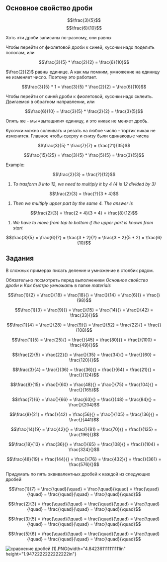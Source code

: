 ## Основное свойство дроби

$$\frac{3}{5}$$ $$\frac{6}{10}$$

Хоть эти дроби записаны по-разному, они равны

Чтобы перейти от фиолетовой дроби к синей, кусочки надо поделить
пополам, или

$$\frac{3}{5} * \frac{2}{2} = \frac{6}{10}$$

$\frac{2}{2}$ равны единице. А как мы помним, умножение на единицу не
изменяет число. Поэтому это работает.

$$\frac{3}{5} * 1 = \frac{3}{5} * \frac{2}{2} = \frac{6}{10}$$

Чтобы перейти от синей дроби к фиолетовой, кусочки надо склеить.
Двигаемся в обратном направлении, или

$$\frac{6}{10} = \frac{3}{5} * \frac{2}{2} = \frac{3}{5}$$

Опять же - мы «вытащили» единицу, и это никак не меняет дробь.

Кусочки можно склеивать и резать на любое число – тортик никак не
изменится. Главное чтобы сверху и снизу были одинаковые числа

$$\frac{3}{5} * \frac{7}{7} = \frac{21}{35}$$

$$\frac{15}{25} = \frac{3}{5} * \frac{5}{5} = \frac{3}{5}$$

Example:

$$\frac{2}{3} = \frac{?}{12}$$

1.  _To trasform 3 into 12, we need to multiply it by 4 (4 is 12 divided
    by 3)_

$$\frac{2}{3} = \frac{?}{3 * 4}$$

1.  _Then we multiply upper part by the same 4. The answer is_

$$\frac{2}{3} = \frac{2 * 4}{3 * 4} = \frac{8}{12}$$

1.  _We have to move from top to bottom if the upper part is known from
    start_

$$\frac{3}{5} = \frac{6}{?} = \frac{3 * 2}{?} = \frac{3 * 2}{5 * 2} = \frac{6}{10}$$

## Задания

В сложных примерах писать деление и умножение в столбик рядом.

Обязательно посмотреть перед выполнением _Основное свойство дроби_ и
_Как быстро умножаmь_ в папке _materials_

$$\frac{1}{2} = \frac{}{18} = \frac{18}{} = \frac{}{14} = \frac{6}{} = \frac{}{98}$$

$$\frac{1}{3} = \frac{9}{} = \frac{}{15} = \frac{14}{} = \frac{}{42} = \frac{33}{}$$

$$\frac{1}{4} = \frac{}{28} = \frac{9}{} = \frac{}{52} = \frac{22}{} = \frac{}{108}$$

$$\frac{1}{5} = \frac{25}{} = \frac{}{45} = \frac{80}{} = \frac{}{100} = \frac{49}{}$$

$$\frac{2}{5} = \frac{22}{} = \frac{}{35} = \frac{34}{} = \frac{}{60} = \frac{120}{}$$

$$\frac{3}{4} = \frac{}{36} = \frac{36}{} = \frac{}{64} = \frac{21}{} = \frac{}{124}$$

$$\frac{8}{15} = \frac{}{60} = \frac{48}{} = \frac{}{75} = \frac{104}{} = \frac{}{165}$$

$$\frac{7}{6} = \frac{}{66} = \frac{63}{} = \frac{}{48} = \frac{84}{} = \frac{}{204}$$

$$\frac{8}{21} = \frac{}{42} = \frac{56}{} = \frac{}{105} = \frac{136}{} = \frac{}{441}$$

$$\frac{14}{9} = \frac{42}{} = \frac{}{81} = \frac{70}{} = \frac{}{135} = \frac{196}{}$$

$$\frac{18}{13} = \frac{36}{} = \frac{}{65} = \frac{108}{} = \frac{}{104} = \frac{324}{}$$

$$\frac{48}{19} = \frac{144}{} = \frac{}{76} = \frac{432}{} = \frac{}{361} = \frac{576}{}$$

Придумать по пять эквивалентных дробей к каждой из следующих дробей

$$\frac{1}{7} = \frac{\quad}{\quad} = \frac{\quad}{\quad} = \frac{\quad}{\quad} = \frac{\quad}{\quad} = \frac{\quad}{\quad}$$

$$\frac{2}{3} = \frac{\quad}{\quad} = \frac{\quad}{\quad} = \frac{\quad}{\quad} = \frac{\quad}{\quad} = \frac{\quad}{\quad}$$

$$\frac{3}{5} = \frac{\quad}{\quad} = \frac{\quad}{\quad} = \frac{\quad}{\quad} = \frac{\quad}{\quad} = \frac{\quad}{\quad}$$

$$\frac{5}{6} = \frac{\quad}{\quad} = \frac{\quad}{\quad} = \frac{\quad}{\quad} = \frac{\quad}{\quad} = \frac{\quad}{\quad}$$

![сравнение дробей
(1).PNG](.//media/image1.png){width="4.842361111111111in"
height="1.9472222222222222in"}
